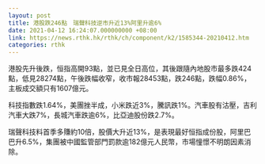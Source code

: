 ```yaml
---
layout: post
title: 港股跌246點　瑞聲科技逆市升近13%阿里升逾6%
date: 2021-04-12 16:24:07.000000000 +08:00
link: https://news.rthk.hk/rthk/ch/component/k2/1585344-20210412.htm
categories: rthk
---
```


港股先升後跌，恒指高開93點，並已見全日高位，其後跟隨內地股市最多跌424點，低見28274點，午後跌幅收窄，收市報28453點，跌246點，跌幅0.86%，主板成交額只有1607億元。

科技指數跌1.64%，美團挫半成，小米跌近3%，騰訊跌1%。汽車股有沽壓，吉利汽車大跌7%，長城汽車跌逾6%，比亞迪股份跌2.7%。

瑞聲科技料首季多賺約10倍，股價大升近13%，是表現最好恒指成份股，阿里巴巴升6.5%，集團被中國監管部門罰款逾182億元人民幣，市場憧憬不明朗因素消除。
